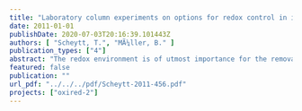```yaml
---
title: "Laboratory column experiments on options for redox control in infiltration ponds for artificial recharge"
date: 2011-01-01
publishDate: 2020-07-03T20:16:39.101443Z
authors: [ "Scheytt, T.", "MÃ¼ller, B." ]
publication_types: ["4"]
abstract: "The redox environment is of utmost importance for the removal of organic compounds during artificial recharge. Within the research project OXIRED-2 five laboratory sand column experiments with natural sediments from the Lake Tegel infiltration pond and with microsieved surface water from Lake Tegel (Berlin) were performed to study the possibility to control the redox environment. Special emphasis was given to the sediments, the set-up of the column experiments, and the contact time within the column. The sediment was used either untreated or heated to 200°C or 550°C to study the effect of activation of organic carbon at 200°C and the effect of at least partial removal of natural organic carbon at 550°C. Additionally, an artificially produced iron coated sand was used for a two-layer experiment to increase the residence time of compounds susceptible to sorption within a given redox zone. Results reveal an immediate decrease of oxygen content at the outflow of the column in every experiment. Likewise, the redox potential also dropped significantly and immediately after the experiments started. However, the redox potential was significantly lower (approximately – 200 mV) in the experiments with the untreated or slightly heated sediments, and higher (about + 300 mV) for the experiment with the sediment heated up to 550°C. The redox zones known in natural environments developed also within the experiments even down to sulfate reduction at experiment No. 2. Ozonation of the influent water did not change the redox environment at the outflow of the column indicating a high reduction capacity of the natural sediment in the column within the duration of the experiments of up to 19 days. A constant input of ozone and an extended duration of the experiments might lead to a depletion of organic carbon in the sand column which could increase the redox potential. However, a complete depletion of organic carbon is very unlikely for managed aquifer recharge systems. The two-layer experiment with natural sand and artificially produced iron coated sands revealed that the iron coated sands had no influence on the redox system and only slight effect on the transport of ions. However, combining layers with different functionality might show great opportunities for designing and controlling redox systems especially with specific residence times in different redox zones for certain compounds in mind."
featured: false
publication: ""
url_pdf: "../../../pdf/Scheytt-2011-456.pdf"
projects: ["oxired-2"]
---
```


